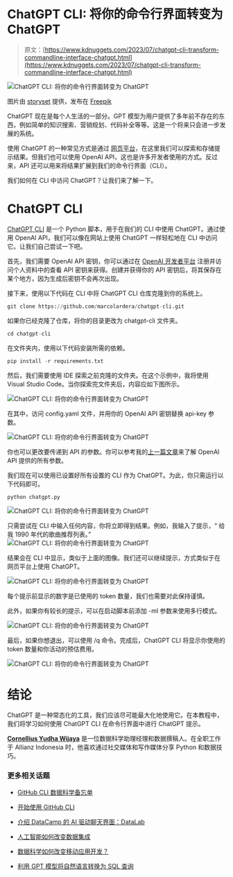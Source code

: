 # ChatGPT CLI: 将你的命令行界面转变为 ChatGPT

> 原文：[https://www.kdnuggets.com/2023/07/chatgpt-cli-transform-commandline-interface-chatgpt.html](https://www.kdnuggets.com/2023/07/chatgpt-cli-transform-commandline-interface-chatgpt.html)

![ChatGPT CLI: 将你的命令行界面转变为 ChatGPT](../Images/784b8880ab1746c2088629c3398dade2.png)

图片由 [storyset](https://www.freepik.com/free-vector/hand-coding-concept-illustration_21532467.htm#query=command%20prompt&position=4&from_view=search&track=ais) 提供，发布在 [Freepik](https://www.freepik.com/)

ChatGPT 现在是每个人生活的一部分。GPT 模型为用户提供了多年前不存在的东西，例如简单的知识搜索、营销规划、代码补全等等。这是一个将来只会进一步发展的系统。

使用 ChatGPT 的一种常见方式是通过 [网页平台](https://chat.openai.com/)，在这里我们可以探索和存储提示结果。但我们也可以使用 OpenAI API，这也是许多开发者使用的方式。反过来，API 还可以用来将结果扩展到我们的命令行界面（CLI）。

我们如何在 CLI 中访问 ChatGPT？让我们来了解一下。

# ChatGPT CLI

[ChatGPT CLI](https://github.com/marcolardera/chatgpt-cli) 是一个 Python 脚本，用于在我们的 CLI 中使用 ChatGPT。通过使用 OpenAI API，我们可以像在网站上使用 ChatGPT 一样轻松地在 CLI 中访问它。让我们自己尝试一下吧。

首先，我们需要 OpenAI API 密钥，你可以通过在 [OpenAI 开发者平台](https://platform.openai.com/overview) 注册并访问个人资料中的查看 API 密钥来获得。创建并获得你的 API 密钥后，将其保存在某个地方，因为生成后密钥不会再次出现。

接下来，使用以下代码在 CLI 中将 ChatGPT CLI 仓库克隆到你的系统上。

```py
git clone https://github.com/marcolardera/chatgpt-cli.git
```

如果你已经克隆了仓库，将你的目录更改为 chatgpt-cli 文件夹。

```py
cd chatgpt-cli
```

在文件夹内，使用以下代码安装所需的依赖。

```py
pip install -r requirements.txt
```

然后，我们需要使用 IDE 探索之前克隆的文件夹。在这个示例中，我将使用 Visual Studio Code。当你探索完文件夹后，内容应如下图所示。

![ChatGPT CLI: 将你的命令行界面转变为 ChatGPT](../Images/c06867f1e3cf8cc1da71f919edd04ddb.png)

在其中，访问 config.yaml 文件，并用你的 OpenAI API 密钥替换 api-key 参数。

![ChatGPT CLI: 将你的命令行界面转变为 ChatGPT](../Images/f672c692f6ad1e1c4da75741c8bfaf17.png)

你也可以更改要传递到 API 的参数。你可以参考我的[上一篇文章](/2023/04/text-summarization-development-python-tutorial-gpt35.html)来了解 OpenAI API 提供的所有参数。

我们现在可以使用已设置好所有设置的 CLI 作为 ChatGPT。为此，你只需运行以下代码即可。

```py
python chatgpt.py
```

![ChatGPT CLI: 将你的命令行界面转变为 ChatGPT](../Images/8abf4be3a1fe113ff43604c7743039a7.png)

只需尝试在 CLI 中输入任何内容，你将立即得到结果。例如，我输入了提示，“ 给我 1990 年代的歌曲推荐列表。”![ChatGPT CLI: 将你的命令行界面转变为 ChatGPT](../Images/111375a04c65b013b0f8e4f167111dae.png)

结果会在 CLI 中显示，类似于上面的图像。我们还可以继续提示，方式类似于在网页平台上使用 ChatGPT。

![ChatGPT CLI: 将你的命令行界面转变为 ChatGPT](../Images/78cbbf8a224b029db7535c439c4be2b4.png)

每个提示前显示的数字是已使用的 token 数量，我们也需要对此保持谨慎。

此外，如果你有较长的提示，可以在启动脚本前添加 -ml 参数来使用多行模式。

![ChatGPT CLI: 将你的命令行界面转变为 ChatGPT](../Images/c4a6c3715827612fefcc3cd7e23d4966.png)

最后，如果你想退出，可以使用 /q 命令。完成后，ChatGPT CLI 将显示你使用的 token 数量和你活动的预估费用。

![ChatGPT CLI: 将你的命令行界面转变为 ChatGPT](../Images/b13866c0874e15b1dd2ba7e927132868.png)

# 结论

ChatGPT 是一种常态化的工具，我们应该尽可能最大化地使用它。在本教程中，我们将学习如何使用 ChatGPT CLI 在命令行界面中进行 ChatGPT 提示。

**[Cornellius Yudha Wijaya](https://www.linkedin.com/in/cornellius-yudha-wijaya/)** 是一位数据科学助理经理和数据撰稿人。在全职工作于 Allianz Indonesia 时，他喜欢通过社交媒体和写作媒体分享 Python 和数据技巧。

### 更多相关话题

+   [GitHub CLI 数据科学备忘单](https://www.kdnuggets.com/2023/03/github-cli-data-science-cheat-sheet.html)

+   [开始使用 GitHub CLI](https://www.kdnuggets.com/2023/03/getting-started-github-cli.html)

+   [介绍 DataCamp 的 AI 驱动聊天界面：DataLab](https://www.kdnuggets.com/introducing-datacamps-ai-powered-chat-interface-datalab)

+   [人工智能如何改变数据集成](https://www.kdnuggets.com/2022/04/artificial-intelligence-transform-data-integration.html)

+   [数据科学如何改变移动应用开发？](https://www.kdnuggets.com/2023/03/data-science-transform-mobile-app-development.html)

+   [利用 GPT 模型将自然语言转换为 SQL 查询](https://www.kdnuggets.com/leveraging-gpt-models-to-transform-natural-language-to-sql-queries)
